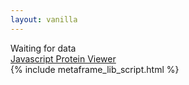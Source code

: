```yaml
---
layout: vanilla
---
```


<head>
    <title>Javascript Protein Viewer</title>
    <meta name="viewport" content="width=device-width, user-scalable=no, minimum-scale=1.0, maximum-scale=1.0">
    <script src="{{site.baseurl}}{{site.data.urls.promise_polyfill}}"></script>
</head>
<body>
	<div id="label">Waiting for data</div>
	<div id="viewer"></div>
    <div>
    	<a href="https://biasmv.github.io/pv/">Javascript Protein Viewer</a>
    </div>
</body>
{% include metaframe_lib_script.html %}
<script src="bio-pv.min.js"></script>
<script src="index.js"></script>
